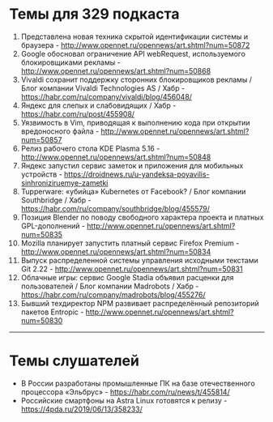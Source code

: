 # Темы для 329 подкаста
1. Представлена новая техника скрытой идентификации системы и браузера - http://www.opennet.ru/opennews/art.shtml?num=50872
1. Google обосновал ограничение API webRequest, используемого блокировщиками рекламы - http://www.opennet.ru/opennews/art.shtml?num=50868
1. Vivaldi сохранит поддержку сторонних блокировщиков рекламы / Блог компании Vivaldi Technologies AS / Хабр - https://habr.com/ru/company/vivaldi/blog/456048/
1. Яндекс для слепых и слабовидящих / Хабр - https://habr.com/ru/post/455908/
1. Уязвимость в Vim, приводящая к выполнению кода при открытии вредоносного файла - http://www.opennet.ru/opennews/art.shtml?num=50857
1. Релиз рабочего стола KDE Plasma 5.16 - http://www.opennet.ru/opennews/art.shtml?num=50848
1. Яндекс запустил сервис заметок и приложения для мобильных устройств - https://droidnews.ru/u-yandeksa-poyavilis-sinhroniziruemye-zametki
1. Tupperware: «убийца» Kubernetes от Facebook? / Блог компании Southbridge / Хабр - https://habr.com/ru/company/southbridge/blog/455579/
1. Позиция Blender по поводу свободного характера проекта и платных GPL-дополнений - http://www.opennet.ru/opennews/art.shtml?num=50835
1. Mozilla планирует запустить платный сервис Firefox Premium - http://www.opennet.ru/opennews/art.shtml?num=50834
1. Выпуск распределенной системы управления исходными текстами Git 2.22 - http://www.opennet.ru/opennews/art.shtml?num=50831
1. Облачные игры: сервис Google Stadia объявил расценки для пользователей / Блог компании Madrobots / Хабр - https://habr.com/ru/company/madrobots/blog/455276/
1. Бывший техдиректор NPM развивает распределённый репозиторий пакетов Entropic - http://www.opennet.ru/opennews/art.shtml?num=50830

---
# Темы слушателей
- В России разработаны промышленные ПК на базе отечественного процессора «Эльбрус» - https://habr.com/ru/news/t/455814/
- Российские смартфоны на Astra Linux готовятся к релизу - https://4pda.ru/2019/06/13/358233/
